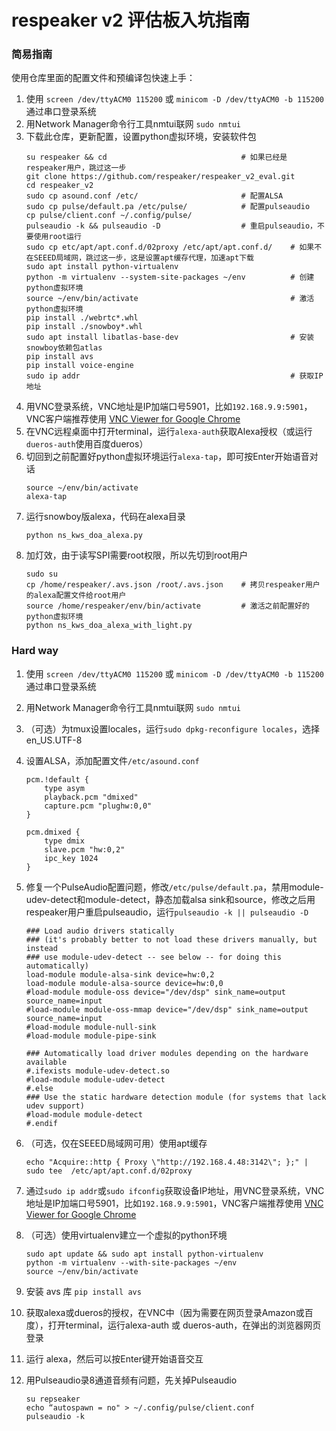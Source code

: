respeaker v2 评估板入坑指南
=========================

### 简易指南
使用仓库里面的配置文件和预编译包快速上手：

1. 使用 `screen /dev/ttyACM0 115200` 或 `minicom -D /dev/ttyACM0 -b 115200` 通过串口登录系统
2. 用Network Manager命令行工具nmtui联网 `sudo nmtui`
3. 下载此仓库，更新配置，设置python虚拟环境，安装软件包
   ```
   su respeaker && cd                              # 如果已经是respeaker用户，跳过这一步
   git clone https://github.com/respeaker/respeaker_v2_eval.git
   cd respeaker_v2
   sudo cp asound.conf /etc/                       # 配置ALSA
   sudo cp pulse/default.pa /etc/pulse/            # 配置pulseaudio
   cp pulse/client.conf ~/.config/pulse/
   pulseaudio -k && pulseaudio -D                  # 重启pulseaudio，不要使用root运行
   sudo cp etc/apt/apt.conf.d/02proxy /etc/apt/apt.conf.d/    # 如果不在SEEED局域网，跳过这一步，这是设置apt缓存代理，加速apt下载
   sudo apt install python-virtualenv
   python -m virtualenv --system-site-packages ~/env          # 创建python虚拟环境
   source ~/env/bin/activate                                  # 激活python虚拟环境
   pip install ./webrtc*.whl
   pip install ./snowboy*.whl
   sudo apt install libatlas-base-dev                         # 安装snowboy依赖包atlas
   pip install avs
   pip install voice-engine
   sudo ip addr                                               # 获取IP地址
   ```
4. 用VNC登录系统，VNC地址是IP加端口号5901，比如`192.168.9.9:5901`，VNC客户端推荐使用 [VNC Viewer for Google Chrome](https://chrome.google.com/webstore/detail/vnc%C2%AE-viewer-for-google-ch/iabmpiboiopbgfabjmgeedhcmjenhbla?hl=en)
5. 在VNC远程桌面中打开terminal，运行`alexa-auth`获取Alexa授权（或运行`dueros-auth`使用百度dueros）
6. 切回到之前配置好python虚拟环境运行`alexa-tap`，即可按Enter开始语音对话
   ```
   source ~/env/bin/activate
   alexa-tap
   ```
7. 运行snowboy版alexa，代码在alexa目录
   ```
   python ns_kws_doa_alexa.py
   ```
8. 加灯效，由于读写SPI需要root权限，所以先切到root用户
   ```
   sudo su
   cp /home/respeaker/.avs.json /root/.avs.json    # 拷贝respeaker用户的alexa配置文件给root用户
   source /home/respeaker/env/bin/activate         # 激活之前配置好的python虚拟环境
   python ns_kws_doa_alexa_with_light.py
   ```

### Hard way
1. 使用 `screen /dev/ttyACM0 115200` 或 `minicom -D /dev/ttyACM0 -b 115200` 通过串口登录系统
2. 用Network Manager命令行工具nmtui联网 `sudo nmtui`
3. （可选）为tmux设置locales，运行`sudo dpkg-reconfigure locales`，选择en_US.UTF-8
4. 设置ALSA，添加配置文件`/etc/asound.conf`
   ```
   pcm.!default {
       type asym
       playback.pcm "dmixed"
       capture.pcm "plughw:0,0"
   }

   pcm.dmixed {
       type dmix
       slave.pcm "hw:0,2"
       ipc_key 1024
   }
   ```
5. 修复一个PulseAudio配置问题，修改`/etc/pulse/default.pa`，禁用module-udev-detect和module-detect，静态加载alsa sink和source，修改之后用respeaker用户重启pulseaudio，运行`pulseaudio -k || pulseaudio -D`
   ```
   ### Load audio drivers statically                                                                                                       
   ### (it's probably better to not load these drivers manually, but instead
   ### use module-udev-detect -- see below -- for doing this automatically) 
   load-module module-alsa-sink device=hw:0,2   
   load-module module-alsa-source device=hw:0,0            
   #load-module module-oss device="/dev/dsp" sink_name=output source_name=input  
   #load-module module-oss-mmap device="/dev/dsp" sink_name=output source_name=input 
   #load-module module-null-sink           
   #load-module module-pipe-sink           
                                                                                                                                        
   ### Automatically load driver modules depending on the hardware available      
   #.ifexists module-udev-detect.so        
   #load-module module-udev-detect   
   #.else                  
   ### Use the static hardware detection module (for systems that lack udev support)    
   #load-module module-detect    
   #.endif
   ```
6. （可选，仅在SEEED局域网可用）使用apt缓存
   ```
   echo "Acquire::http { Proxy \"http://192.168.4.48:3142\"; };" | sudo tee  /etc/apt/apt.conf.d/02proxy
   ```
7. 通过`sudo ip addr`或`sudo ifconfig`获取设备IP地址，用VNC登录系统，VNC地址是IP加端口号5901，比如`192.168.9.9:5901`，VNC客户端推荐使用 [VNC Viewer for Google Chrome](https://chrome.google.com/webstore/detail/vnc%C2%AE-viewer-for-google-ch/iabmpiboiopbgfabjmgeedhcmjenhbla?hl=en)
8. （可选）使用virtualenv建立一个虚拟的python环境 
   ```
   sudo apt update && sudo apt install python-virtualenv
   python -m virtualenv --with-site-packages ~/env
   source ~/env/bin/activate
   ```
9. 安装 avs 库 `pip install avs`
10. 获取alexa或dueros的授权，在VNC中（因为需要在网页登录Amazon或百度），打开terminal，运行alexa-auth 或 dueros-auth，在弹出的浏览器网页登录
11. 运行 alexa，然后可以按Enter键开始语音交互
12. 用Pulseaudio录8通道音频有问题，先关掉Pulseaudio

    ```
    su repseaker
    echo “autospawn = no" > ~/.config/pulse/client.conf
    pulseaudio -k
    ```
